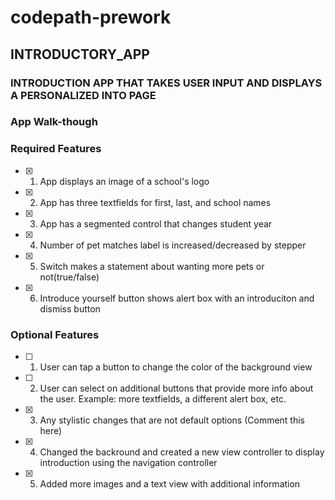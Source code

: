 # codepath-prework

## INTRODUCTORY_APP

### INTRODUCTION APP THAT TAKES USER INPUT AND DISPLAYS A PERSONALIZED INTO PAGE

### App Walk-though

<!-- <img src="https://www.veed.io/view/e0eb227a-8eb1-4916-b845-742c2e743f66/showcase" width=200><br> OR <img src="/Users/ashvitagirish/Desktop/Swift - CodePath/codepath-prework/PreWork-CodePath.gif" width=200><br> -->

### Required Features

- [x] 1. App displays an image of a school's logo
- [x] 2. App has three textfields for first, last, and school names
- [x] 3. App has a segmented control that changes student year
- [x] 4. Number of pet matches label is increased/decreased by stepper
- [x] 5. Switch makes a statement about wanting more pets or not(true/false) 
- [x] 6. Introduce yourself button shows alert box with an introduciton and dismiss button

### Optional Features

- [ ] 1. User can tap a button to change the color of the background view
- [ ] 2. User can select on additional buttons that provide more info about the user. Example: more textfields, a different alert box, etc.
- [x] 3. Any stylistic changes that are not default options (Comment this here)
- [x] 4. Changed the backround and created a new view controller to display introduction using the navigation controller
- [x] 5. Added more images and a text view with additional information
